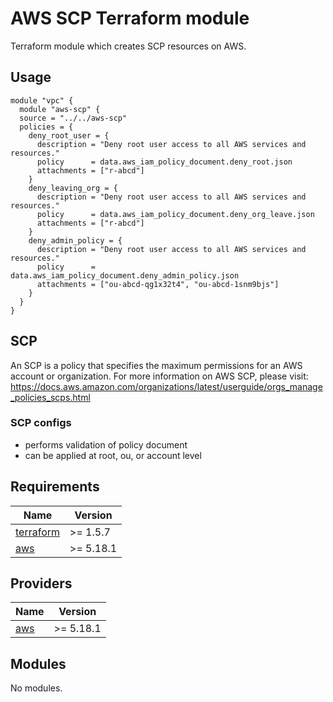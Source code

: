 # AWS SCP Terraform module

Terraform module which creates SCP resources on AWS.

## Usage

```hcl
module "vpc" {
  module "aws-scp" {
  source = "../../aws-scp"
  policies = {
    deny_root_user = {
      description = "Deny root user access to all AWS services and resources."
      policy      = data.aws_iam_policy_document.deny_root.json
      attachments = ["r-abcd"]
    }
    deny_leaving_org = {
      description = "Deny root user access to all AWS services and resources."
      policy      = data.aws_iam_policy_document.deny_org_leave.json
      attachments = ["r-abcd"]
    }
    deny_admin_policy = {
      description = "Deny root user access to all AWS services and resources."
      policy      = data.aws_iam_policy_document.deny_admin_policy.json
      attachments = ["ou-abcd-qg1x32t4", "ou-abcd-1snm9bjs"]
    }
  }
}
```

## SCP
An SCP is a policy that specifies the maximum permissions for an AWS account or organization. For more information on AWS SCP, please visit: https://docs.aws.amazon.com/organizations/latest/userguide/orgs_manage_policies_scps.html


### SCP configs

- performs validation of policy document
- can be applied at root, ou, or account level


<!-- BEGINNING OF PRE-COMMIT-TERRAFORM DOCS HOOK -->
## Requirements

| Name | Version |
|------|---------|
| <a name="requirement_terraform"></a> [terraform](#requirement\_terraform) | >= 1.5.7 |
| <a name="requirement_aws"></a> [aws](#requirement\_aws) | >= 5.18.1 |

## Providers

| Name | Version |
|------|---------|
| <a name="provider_aws"></a> [aws](#provider\_aws) | >= 5.18.1 |

## Modules

No modules.